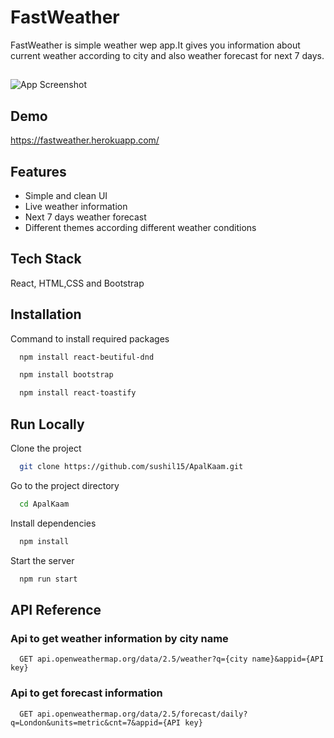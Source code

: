 
# FastWeather

FastWeather is simple weather wep app.It gives you information 
about current weather according to city and also weather forecast 
for next 7 days. 


## 

![App Screenshot](https://www.linkpicture.com/q/fastwether.png)

  
## Demo

https://fastweather.herokuapp.com/

  
## Features

- Simple and clean UI
- Live weather information
- Next 7 days weather forecast
- Different themes according different weather conditions


  
## Tech Stack

 React, HTML,CSS and Bootstrap



  
## Installation

Command to install required packages

```bash
  npm install react-beutiful-dnd
```
```bash
  npm install bootstrap
```
```bash
  npm install react-toastify
```
    
## Run Locally

Clone the project

```bash
  git clone https://github.com/sushil15/ApalKaam.git
```

Go to the project directory

```bash
  cd ApalKaam
```

Install dependencies

```bash
  npm install
```

Start the server

```bash
  npm run start
```

  
## API Reference

### Api to get weather information by city name

```http
  GET api.openweathermap.org/data/2.5/weather?q={city name}&appid={API key}
```




### Api to get forecast information

```http
  GET api.openweathermap.org/data/2.5/forecast/daily?q=London&units=metric&cnt=7&appid={API key}
```


  
